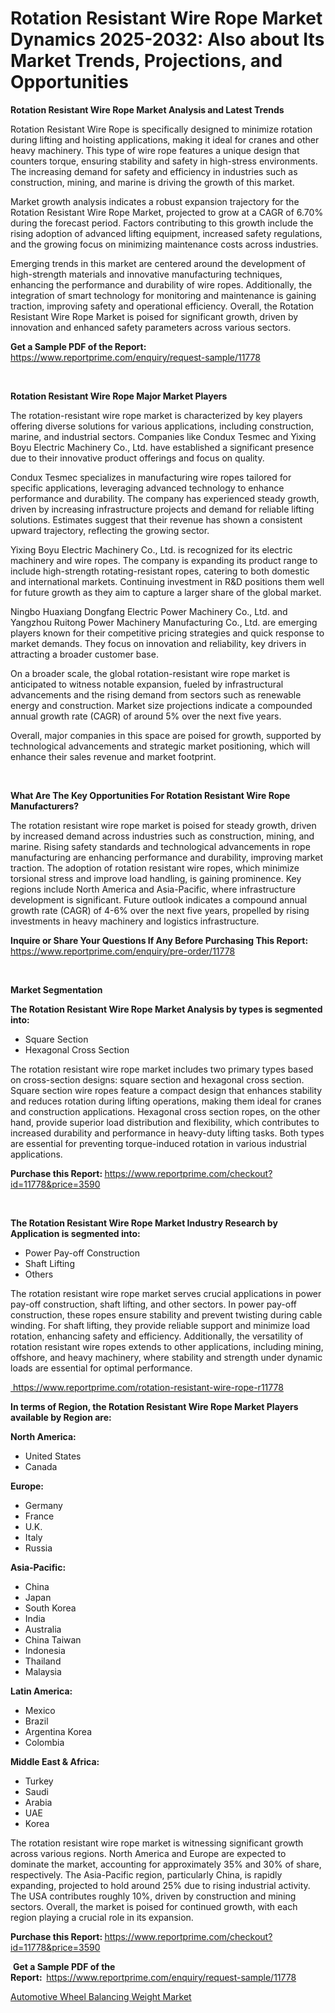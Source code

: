 <p><h1>Rotation Resistant Wire Rope Market Dynamics 2025-2032: Also about Its Market Trends, Projections, and Opportunities</h1></p><p><strong>Rotation Resistant Wire Rope Market Analysis and Latest Trends</strong></p>
<p><p>Rotation Resistant Wire Rope is specifically designed to minimize rotation during lifting and hoisting applications, making it ideal for cranes and other heavy machinery. This type of wire rope features a unique design that counters torque, ensuring stability and safety in high-stress environments. The increasing demand for safety and efficiency in industries such as construction, mining, and marine is driving the growth of this market.</p><p>Market growth analysis indicates a robust expansion trajectory for the Rotation Resistant Wire Rope Market, projected to grow at a CAGR of 6.70% during the forecast period. Factors contributing to this growth include the rising adoption of advanced lifting equipment, increased safety regulations, and the growing focus on minimizing maintenance costs across industries. </p><p>Emerging trends in this market are centered around the development of high-strength materials and innovative manufacturing techniques, enhancing the performance and durability of wire ropes. Additionally, the integration of smart technology for monitoring and maintenance is gaining traction, improving safety and operational efficiency. Overall, the Rotation Resistant Wire Rope Market is poised for significant growth, driven by innovation and enhanced safety parameters across various sectors.</p></p>
<p><strong>Get a Sample PDF of the Report:&nbsp;</strong> <a href="https://www.reportprime.com/enquiry/request-sample/11778?utm_campaign=3025&utm_medium=2&utm_source=Github&utm_content=ia&utm_term=17032025&utm_id=rotation-resistant-wire-rope">https://www.reportprime.com/enquiry/request-sample/11778</a></p>
<p>&nbsp;</p>
<p><strong>Rotation Resistant Wire Rope Major Market Players</strong></p>
<p><p>The rotation-resistant wire rope market is characterized by key players offering diverse solutions for various applications, including construction, marine, and industrial sectors. Companies like Condux Tesmec and Yixing Boyu Electric Machinery Co., Ltd. have established a significant presence due to their innovative product offerings and focus on quality.</p><p>Condux Tesmec specializes in manufacturing wire ropes tailored for specific applications, leveraging advanced technology to enhance performance and durability. The company has experienced steady growth, driven by increasing infrastructure projects and demand for reliable lifting solutions. Estimates suggest that their revenue has shown a consistent upward trajectory, reflecting the growing sector.</p><p>Yixing Boyu Electric Machinery Co., Ltd. is recognized for its electric machinery and wire ropes. The company is expanding its product range to include high-strength rotating-resistant ropes, catering to both domestic and international markets. Continuing investment in R&D positions them well for future growth as they aim to capture a larger share of the global market.</p><p>Ningbo Huaxiang Dongfang Electric Power Machinery Co., Ltd. and Yangzhou Ruitong Power Machinery Manufacturing Co., Ltd. are emerging players known for their competitive pricing strategies and quick response to market demands. They focus on innovation and reliability, key drivers in attracting a broader customer base.</p><p>On a broader scale, the global rotation-resistant wire rope market is anticipated to witness notable expansion, fueled by infrastructural advancements and the rising demand from sectors such as renewable energy and construction. Market size projections indicate a compounded annual growth rate (CAGR) of around 5% over the next five years.</p><p>Overall, major companies in this space are poised for growth, supported by technological advancements and strategic market positioning, which will enhance their sales revenue and market footprint.</p></p>
<p>&nbsp;</p>
<p><strong>What Are The Key Opportunities For Rotation Resistant Wire Rope Manufacturers?</strong></p>
<p><p>The rotation resistant wire rope market is poised for steady growth, driven by increased demand across industries such as construction, mining, and marine. Rising safety standards and technological advancements in rope manufacturing are enhancing performance and durability, improving market traction. The adoption of rotation resistant wire ropes, which minimize torsional stress and improve load handling, is gaining prominence. Key regions include North America and Asia-Pacific, where infrastructure development is significant. Future outlook indicates a compound annual growth rate (CAGR) of 4-6% over the next five years, propelled by rising investments in heavy machinery and logistics infrastructure.</p></p>
<p><strong>Inquire or Share Your Questions If Any Before Purchasing This Report:</strong> <a href="https://www.reportprime.com/enquiry/pre-order/11778?utm_campaign=3025&utm_medium=2&utm_source=Github&utm_content=ia&utm_term=17032025&utm_id=rotation-resistant-wire-rope">https://www.reportprime.com/enquiry/pre-order/11778</a></p>
<p>&nbsp;</p>
<p><strong>Market Segmentation</strong></p>
<p><strong>The Rotation Resistant Wire Rope Market Analysis by types is segmented into:</strong></p>
<p><ul><li>Square Section</li><li>Hexagonal Cross Section</li></ul></p>
<p><p>The rotation resistant wire rope market includes two primary types based on cross-section designs: square section and hexagonal cross section. Square section wire ropes feature a compact design that enhances stability and reduces rotation during lifting operations, making them ideal for cranes and construction applications. Hexagonal cross section ropes, on the other hand, provide superior load distribution and flexibility, which contributes to increased durability and performance in heavy-duty lifting tasks. Both types are essential for preventing torque-induced rotation in various industrial applications.</p></p>
<p><strong>Purchase this Report:&nbsp;</strong><a href="https://www.reportprime.com/checkout?id=11778&price=3590&utm_campaign=3025&utm_medium=2&utm_source=Github&utm_content=ia&utm_term=17032025&utm_id=rotation-resistant-wire-rope">https://www.reportprime.com/checkout?id=11778&price=3590</a></p>
<p>&nbsp;</p>
<p><strong>The Rotation Resistant Wire Rope Market Industry Research by Application is segmented into:</strong></p>
<p><ul><li>Power Pay-off Construction</li><li>Shaft Lifting</li><li>Others</li></ul></p>
<p><p>The rotation resistant wire rope market serves crucial applications in power pay-off construction, shaft lifting, and other sectors. In power pay-off construction, these ropes ensure stability and prevent twisting during cable winding. For shaft lifting, they provide reliable support and minimize load rotation, enhancing safety and efficiency. Additionally, the versatility of rotation resistant wire ropes extends to other applications, including mining, offshore, and heavy machinery, where stability and strength under dynamic loads are essential for optimal performance.</p></p>
<p><a href="https://www.reportprime.com/rotation-resistant-wire-rope-r11778?utm_campaign=3025&utm_medium=2&utm_source=Github&utm_content=ia&utm_term=17032025&utm_id=rotation-resistant-wire-rope">&nbsp;https://www.reportprime.com/rotation-resistant-wire-rope-r11778</a></p>
<p><strong>In terms of Region, the Rotation Resistant Wire Rope Market Players available by Region are:</strong></p>
<p>
    <p> <strong> North America: </strong>
        <ul>
            <li>United States</li>
            <li>Canada</li>
        </ul>
        </p> 
    <p> <strong> Europe: </strong>
        <ul>
            <li>Germany</li>
            <li>France</li>
            <li>U.K.</li>
            <li>Italy</li>
            <li>Russia</li>
        </ul>
        </p> 
    <p> <strong> Asia-Pacific: </strong>
        <ul>
            <li>China</li>
            <li>Japan</li>
            <li>South Korea</li>
            <li>India</li>
            <li>Australia</li>
            <li>China Taiwan</li>
            <li>Indonesia</li>
            <li>Thailand</li>
            <li>Malaysia</li>
        </ul>
        </p> 
    <p> <strong> Latin America: </strong>
        <ul>
            <li>Mexico</li>
            <li>Brazil</li>
            <li>Argentina Korea</li>
            <li>Colombia</li>
        </ul>
        </p> 
    <p> <strong> Middle East & Africa: </strong>
        <ul>
            <li>Turkey</li>
            <li>Saudi</li>
            <li>Arabia</li>
            <li>UAE</li>
            <li>Korea</li>
        </ul>
    </p>
    </p>
<p><p>The rotation resistant wire rope market is witnessing significant growth across various regions. North America and Europe are expected to dominate the market, accounting for approximately 35% and 30% of share, respectively. The Asia-Pacific region, particularly China, is rapidly expanding, projected to hold around 25% due to rising industrial activity. The USA contributes roughly 10%, driven by construction and mining sectors. Overall, the market is poised for continued growth, with each region playing a crucial role in its expansion.</p></p>
<p><strong>Purchase this Report: </strong><a href="https://www.reportprime.com/checkout?id=11778&price=3590&utm_campaign=3025&utm_medium=2&utm_source=Github&utm_content=ia&utm_term=17032025&utm_id=rotation-resistant-wire-rope">https://www.reportprime.com/checkout?id=11778&price=3590</a></p>
<p>&nbsp;<strong>Get a Sample PDF of the Report:&nbsp;&nbsp;</strong><a href="https://www.reportprime.com/enquiry/request-sample/11778?utm_campaign=3025&utm_medium=2&utm_source=Github&utm_content=ia&utm_term=17032025&utm_id=rotation-resistant-wire-rope">https://www.reportprime.com/enquiry/request-sample/11778</a></p>
<p><strong></strong></p>
<p><p><a href="https://github.com/leyesamilej/Market-Research-Report-List-1/blob/main/automotive-wheel-balancing-weight-market.md?utm_campaign=3025&utm_medium=2&utm_source=Github&utm_content=ia&utm_term=17032025&utm_id=rotation-resistant-wire-rope">Automotive Wheel Balancing Weight Market</a></p></p>